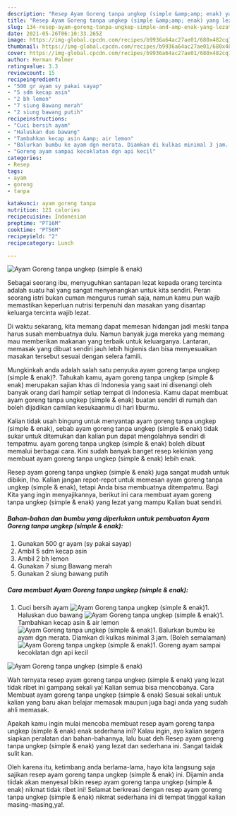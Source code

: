 ```yaml
---
description: "Resep Ayam Goreng tanpa ungkep (simple &amp;amp; enak) yang lezat dan Mudah Dibuat"
title: "Resep Ayam Goreng tanpa ungkep (simple &amp;amp; enak) yang lezat dan Mudah Dibuat"
slug: 134-resep-ayam-goreng-tanpa-ungkep-simple-and-amp-enak-yang-lezat-dan-mudah-dibuat
date: 2021-05-26T06:10:33.265Z
image: https://img-global.cpcdn.com/recipes/b9936a64ac27ae01/680x482cq70/ayam-goreng-tanpa-ungkep-simple-enak-foto-resep-utama.jpg
thumbnail: https://img-global.cpcdn.com/recipes/b9936a64ac27ae01/680x482cq70/ayam-goreng-tanpa-ungkep-simple-enak-foto-resep-utama.jpg
cover: https://img-global.cpcdn.com/recipes/b9936a64ac27ae01/680x482cq70/ayam-goreng-tanpa-ungkep-simple-enak-foto-resep-utama.jpg
author: Herman Palmer
ratingvalue: 3.3
reviewcount: 15
recipeingredient:
- "500 gr ayam sy pakai sayap"
- "5 sdm kecap asin"
- "2 bh lemon"
- "7 siung Bawang merah"
- "2 siung bawang putih"
recipeinstructions:
- "Cuci bersih ayam"
- "Haluskan duo bawang"
- "Tambahkan kecap asin &amp; air lemon"
- "Balurkan bumbu ke ayam dgn merata. Diamkan di kulkas minimal 3 jam. (Boleh semalaman)"
- "Goreng ayam sampai kecoklatan dgn api kecil"
categories:
- Resep
tags:
- ayam
- goreng
- tanpa

katakunci: ayam goreng tanpa 
nutrition: 121 calories
recipecuisine: Indonesian
preptime: "PT16M"
cooktime: "PT56M"
recipeyield: "2"
recipecategory: Lunch

---
```



![Ayam Goreng tanpa ungkep (simple &amp; enak)](https://img-global.cpcdn.com/recipes/b9936a64ac27ae01/680x482cq70/ayam-goreng-tanpa-ungkep-simple-enak-foto-resep-utama.jpg)

Sebagai seorang ibu, menyuguhkan santapan lezat kepada orang tercinta adalah suatu hal yang sangat menyenangkan untuk kita sendiri. Peran seorang istri bukan cuman mengurus rumah saja, namun kamu pun wajib memastikan keperluan nutrisi terpenuhi dan masakan yang disantap keluarga tercinta wajib lezat.

Di waktu  sekarang, kita memang dapat memesan hidangan jadi meski tanpa harus susah membuatnya dulu. Namun banyak juga mereka yang memang mau memberikan makanan yang terbaik untuk keluarganya. Lantaran, memasak yang dibuat sendiri jauh lebih higienis dan bisa menyesuaikan masakan tersebut sesuai dengan selera famili. 



Mungkinkah anda adalah salah satu penyuka ayam goreng tanpa ungkep (simple &amp; enak)?. Tahukah kamu, ayam goreng tanpa ungkep (simple &amp; enak) merupakan sajian khas di Indonesia yang saat ini disenangi oleh banyak orang dari hampir setiap tempat di Indonesia. Kamu dapat membuat ayam goreng tanpa ungkep (simple &amp; enak) buatan sendiri di rumah dan boleh dijadikan camilan kesukaanmu di hari liburmu.

Kalian tidak usah bingung untuk menyantap ayam goreng tanpa ungkep (simple &amp; enak), sebab ayam goreng tanpa ungkep (simple &amp; enak) tidak sukar untuk ditemukan dan kalian pun dapat mengolahnya sendiri di tempatmu. ayam goreng tanpa ungkep (simple &amp; enak) boleh dibuat memalui berbagai cara. Kini sudah banyak banget resep kekinian yang membuat ayam goreng tanpa ungkep (simple &amp; enak) lebih enak.

Resep ayam goreng tanpa ungkep (simple &amp; enak) juga sangat mudah untuk dibikin, lho. Kalian jangan repot-repot untuk memesan ayam goreng tanpa ungkep (simple &amp; enak), tetapi Anda bisa membuatnya ditempatmu. Bagi Kita yang ingin menyajikannya, berikut ini cara membuat ayam goreng tanpa ungkep (simple &amp; enak) yang lezat yang mampu Kalian buat sendiri.

<!--inarticleads1-->

##### Bahan-bahan dan bumbu yang diperlukan untuk pembuatan Ayam Goreng tanpa ungkep (simple &amp; enak):

1. Gunakan 500 gr ayam (sy pakai sayap)
1. Ambil 5 sdm kecap asin
1. Ambil 2 bh lemon
1. Gunakan 7 siung Bawang merah
1. Gunakan 2 siung bawang putih




<!--inarticleads2-->

##### Cara membuat Ayam Goreng tanpa ungkep (simple &amp; enak):

1. Cuci bersih ayam
<img src="https://img-global.cpcdn.com/steps/603835cf0e9e7d4d/160x128cq70/ayam-goreng-tanpa-ungkep-simple-enak-langkah-memasak-1-foto.jpg" alt="Ayam Goreng tanpa ungkep (simple &amp; enak)">1. Haluskan duo bawang
<img src="https://img-global.cpcdn.com/steps/55828e2919126389/160x128cq70/ayam-goreng-tanpa-ungkep-simple-enak-langkah-memasak-2-foto.jpg" alt="Ayam Goreng tanpa ungkep (simple &amp; enak)">1. Tambahkan kecap asin &amp; air lemon
<img src="https://img-global.cpcdn.com/steps/1e96b774c1f30ab9/160x128cq70/ayam-goreng-tanpa-ungkep-simple-enak-langkah-memasak-3-foto.jpg" alt="Ayam Goreng tanpa ungkep (simple &amp; enak)">1. Balurkan bumbu ke ayam dgn merata. Diamkan di kulkas minimal 3 jam. (Boleh semalaman)
<img src="https://img-global.cpcdn.com/steps/79fd510269691506/160x128cq70/ayam-goreng-tanpa-ungkep-simple-enak-langkah-memasak-4-foto.jpg" alt="Ayam Goreng tanpa ungkep (simple &amp; enak)">1. Goreng ayam sampai kecoklatan dgn api kecil
<img src="https://img-global.cpcdn.com/steps/cf23661654722e8a/160x128cq70/ayam-goreng-tanpa-ungkep-simple-enak-langkah-memasak-5-foto.jpg" alt="Ayam Goreng tanpa ungkep (simple &amp; enak)">



Wah ternyata resep ayam goreng tanpa ungkep (simple &amp; enak) yang lezat tidak ribet ini gampang sekali ya! Kalian semua bisa mencobanya. Cara Membuat ayam goreng tanpa ungkep (simple &amp; enak) Sesuai sekali untuk kalian yang baru akan belajar memasak maupun juga bagi anda yang sudah ahli memasak.

Apakah kamu ingin mulai mencoba membuat resep ayam goreng tanpa ungkep (simple &amp; enak) enak sederhana ini? Kalau ingin, ayo kalian segera siapkan peralatan dan bahan-bahannya, lalu buat deh Resep ayam goreng tanpa ungkep (simple &amp; enak) yang lezat dan sederhana ini. Sangat taidak sulit kan. 

Oleh karena itu, ketimbang anda berlama-lama, hayo kita langsung saja sajikan resep ayam goreng tanpa ungkep (simple &amp; enak) ini. Dijamin anda tiidak akan menyesal bikin resep ayam goreng tanpa ungkep (simple &amp; enak) nikmat tidak ribet ini! Selamat berkreasi dengan resep ayam goreng tanpa ungkep (simple &amp; enak) nikmat sederhana ini di tempat tinggal kalian masing-masing,ya!.


